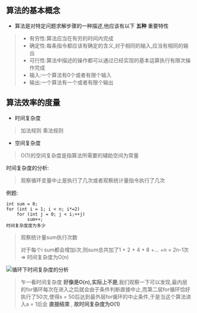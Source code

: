 ## 算法的基本概念
- 算法是对特定问题求解步骤的一种描述,他应该有以下 __五种__ 重要特性
> - 有穷性:算法应当在有穷的时间内完成
> - 确定性:每条指令都应该有确定的含义,对于相同的输入,应当有相同的输出
> - 可行性:算法中描述的操作都可以通过已经实现的基本运算执行有限次操作完成
> - 输入:一个算法有0个或者有限个输入
> - 输出:一个算法有一个或者有限个输出

## 算法效率的度量
- 时间复杂度
> 加法规则
> 乘法规则

- 空间复杂度
> O(1)的空间复杂度是指算法所需要的辅助空间为常量

时间复杂度的分析:
> 观察循环变量中止是执行了几次或者观察统计量指令执行了几次

例题:
```
int sum = 0;
for (int i = 1; i < n; i*=2)
    for (int j = 0; j < i;++j)
        sum++;
时间复杂度度为多少
```
> 观察统计量sum执行次数
>
>对于每个i sum都会增加i次,则sum总共加了1 + 2 + 4 + 8 +... +n = 2n-1次 => 时间复杂度为O(n)
>

![循环下时间复杂度的分析](https://img.picui.cn/free/2024/09/20/66ecf0c853934.jpg)
> 乍一看时间复杂度 __好像是O(n),实际上不是__,我们观察一下可以发现,最内层的for循环每次在进入之后就会由于条件判断直接中止,而第二层for循环恰好执行了50次,使得s = 50后达到最外层for循环的中止条件,于是当这个算法进入a = 1后会 __直接结束__ , __故时间复杂度为O(1)__ 
>
>


